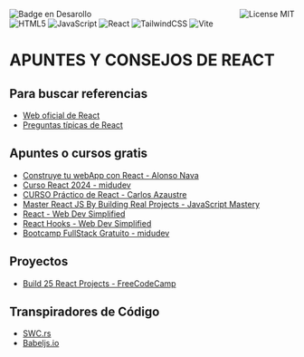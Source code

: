 ![Badge en Desarollo](https://img.shields.io/badge/STATUS-EN%20DESAROLLO-green)
<img align="right" alt="License MIT" src="https://img.shields.io/badge/LICENSE-MIT-green" /> <br/>
![HTML5](https://img.shields.io/badge/HTML5-%23E34F26.svg?style=flat-square&logo=html5&logoColor=white)
![JavaScript](https://img.shields.io/badge/-JavaScript-F7DF1E?style=flat-square&logo=javascript&logoColor=black)
![React](https://img.shields.io/badge/React-097FA5?style=flat-square&logo=react&logoColor=white)
![TailwindCSS](https://img.shields.io/badge/TailwindCSS-%2338B2AC.svg?style=flat-square&logo=tailwind-css&logoColor=white)
![Vite](https://img.shields.io/badge/Vite-%23646CFF.svg?style=flat-square&logo=vite&logoColor=white)
<br/>

# APUNTES Y CONSEJOS DE REACT
## Para buscar referencias 
- [Web oficial de React](https://es.react.dev/)
- [Preguntas típicas de React](https://www.reactjs.wiki/)

## Apuntes o cursos gratis
- [Construye tu webApp con React - Alonso Nava](https://www.youtube.com/watch?v=LRzi8PqdbGY&list=PLRfcnifbUdc3RicRRpoXoh1kboRwOzLOn)
- [Curso React 2024 - midudev](https://www.youtube.com/watch?v=7iobxzd_2wY)
- [CURSO Práctico de React - Carlos Azaustre](https://www.youtube.com/watch?v=4AFOCAgywLc&list=PLUdlARNXMVkmC02fwK_ffYtc-K5QYHeL4)
- [Master React JS By Building Real Projects - JavaScript Mastery](https://www.youtube.com/watch?v=_W3R2VwRyF4&list=PL6QREj8te1P6wX9m5KnicnDVEucbOPsqR)
- [React - Web Dev Simplified](https://www.youtube.com/watch?v=1wZoGFF_oi4&list=PLZlA0Gpn_vH_NT5zPVp18nGe_W9LqBDQK)
- [React Hooks - Web Dev Simplified](https://courses.webdevsimplified.com/react-hooks-simplified)
- [Bootcamp FullStack Gratuito - midudev](https://www.youtube.com/watch?v=wTpuKOhGfJE&list=PLV8x_i1fqBw0Kn_fBIZTa3wS_VZAqddX7)

## Proyectos 
- [Build 25 React Projects - FreeCodeCamp](https://www.youtube.com/watch?v=5ZdHfJVAY-s&t=12s)

## Transpiradores de Código
- [SWC.rs](https://swc.rs/playground)
- [Babeljs.io](https://babeljs.io/repl)
